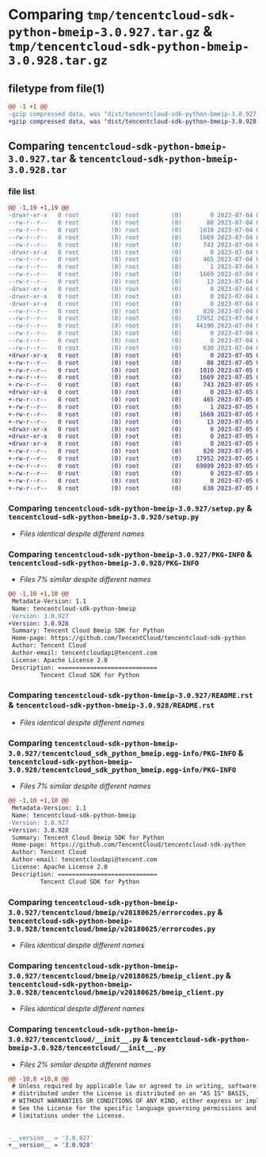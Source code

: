 # Comparing `tmp/tencentcloud-sdk-python-bmeip-3.0.927.tar.gz` & `tmp/tencentcloud-sdk-python-bmeip-3.0.928.tar.gz`

## filetype from file(1)

```diff
@@ -1 +1 @@
-gzip compressed data, was "dist/tencentcloud-sdk-python-bmeip-3.0.927.tar", last modified: Tue Jul  4 00:15:44 2023, max compression
+gzip compressed data, was "dist/tencentcloud-sdk-python-bmeip-3.0.928.tar", last modified: Wed Jul  5 00:19:40 2023, max compression
```

## Comparing `tencentcloud-sdk-python-bmeip-3.0.927.tar` & `tencentcloud-sdk-python-bmeip-3.0.928.tar`

### file list

```diff
@@ -1,19 +1,19 @@
-drwxr-xr-x   0 root         (0) root         (0)        0 2023-07-04 00:15:44.000000 tencentcloud-sdk-python-bmeip-3.0.927/
--rw-r--r--   0 root         (0) root         (0)       88 2023-07-04 00:15:44.000000 tencentcloud-sdk-python-bmeip-3.0.927/setup.cfg
--rw-r--r--   0 root         (0) root         (0)     1010 2023-07-04 00:15:44.000000 tencentcloud-sdk-python-bmeip-3.0.927/setup.py
--rw-r--r--   0 root         (0) root         (0)     1669 2023-07-04 00:15:44.000000 tencentcloud-sdk-python-bmeip-3.0.927/PKG-INFO
--rw-r--r--   0 root         (0) root         (0)      743 2023-07-04 00:15:44.000000 tencentcloud-sdk-python-bmeip-3.0.927/README.rst
-drwxr-xr-x   0 root         (0) root         (0)        0 2023-07-04 00:15:44.000000 tencentcloud-sdk-python-bmeip-3.0.927/tencentcloud_sdk_python_bmeip.egg-info/
--rw-r--r--   0 root         (0) root         (0)      465 2023-07-04 00:15:44.000000 tencentcloud-sdk-python-bmeip-3.0.927/tencentcloud_sdk_python_bmeip.egg-info/SOURCES.txt
--rw-r--r--   0 root         (0) root         (0)        1 2023-07-04 00:15:44.000000 tencentcloud-sdk-python-bmeip-3.0.927/tencentcloud_sdk_python_bmeip.egg-info/dependency_links.txt
--rw-r--r--   0 root         (0) root         (0)     1669 2023-07-04 00:15:44.000000 tencentcloud-sdk-python-bmeip-3.0.927/tencentcloud_sdk_python_bmeip.egg-info/PKG-INFO
--rw-r--r--   0 root         (0) root         (0)       13 2023-07-04 00:15:44.000000 tencentcloud-sdk-python-bmeip-3.0.927/tencentcloud_sdk_python_bmeip.egg-info/top_level.txt
-drwxr-xr-x   0 root         (0) root         (0)        0 2023-07-04 00:15:44.000000 tencentcloud-sdk-python-bmeip-3.0.927/tencentcloud/
-drwxr-xr-x   0 root         (0) root         (0)        0 2023-07-04 00:15:44.000000 tencentcloud-sdk-python-bmeip-3.0.927/tencentcloud/bmeip/
-drwxr-xr-x   0 root         (0) root         (0)        0 2023-07-04 00:15:44.000000 tencentcloud-sdk-python-bmeip-3.0.927/tencentcloud/bmeip/v20180625/
--rw-r--r--   0 root         (0) root         (0)      820 2023-07-04 00:15:44.000000 tencentcloud-sdk-python-bmeip-3.0.927/tencentcloud/bmeip/v20180625/errorcodes.py
--rw-r--r--   0 root         (0) root         (0)    17952 2023-07-04 00:15:44.000000 tencentcloud-sdk-python-bmeip-3.0.927/tencentcloud/bmeip/v20180625/bmeip_client.py
--rw-r--r--   0 root         (0) root         (0)    44190 2023-07-04 00:15:44.000000 tencentcloud-sdk-python-bmeip-3.0.927/tencentcloud/bmeip/v20180625/models.py
--rw-r--r--   0 root         (0) root         (0)        0 2023-07-04 00:15:44.000000 tencentcloud-sdk-python-bmeip-3.0.927/tencentcloud/bmeip/v20180625/__init__.py
--rw-r--r--   0 root         (0) root         (0)        0 2023-07-04 00:15:44.000000 tencentcloud-sdk-python-bmeip-3.0.927/tencentcloud/bmeip/__init__.py
--rw-r--r--   0 root         (0) root         (0)      630 2023-07-04 00:15:44.000000 tencentcloud-sdk-python-bmeip-3.0.927/tencentcloud/__init__.py
+drwxr-xr-x   0 root         (0) root         (0)        0 2023-07-05 00:19:40.000000 tencentcloud-sdk-python-bmeip-3.0.928/
+-rw-r--r--   0 root         (0) root         (0)       88 2023-07-05 00:19:40.000000 tencentcloud-sdk-python-bmeip-3.0.928/setup.cfg
+-rw-r--r--   0 root         (0) root         (0)     1010 2023-07-05 00:19:40.000000 tencentcloud-sdk-python-bmeip-3.0.928/setup.py
+-rw-r--r--   0 root         (0) root         (0)     1669 2023-07-05 00:19:40.000000 tencentcloud-sdk-python-bmeip-3.0.928/PKG-INFO
+-rw-r--r--   0 root         (0) root         (0)      743 2023-07-05 00:19:40.000000 tencentcloud-sdk-python-bmeip-3.0.928/README.rst
+drwxr-xr-x   0 root         (0) root         (0)        0 2023-07-05 00:19:40.000000 tencentcloud-sdk-python-bmeip-3.0.928/tencentcloud_sdk_python_bmeip.egg-info/
+-rw-r--r--   0 root         (0) root         (0)      465 2023-07-05 00:19:40.000000 tencentcloud-sdk-python-bmeip-3.0.928/tencentcloud_sdk_python_bmeip.egg-info/SOURCES.txt
+-rw-r--r--   0 root         (0) root         (0)        1 2023-07-05 00:19:40.000000 tencentcloud-sdk-python-bmeip-3.0.928/tencentcloud_sdk_python_bmeip.egg-info/dependency_links.txt
+-rw-r--r--   0 root         (0) root         (0)     1669 2023-07-05 00:19:40.000000 tencentcloud-sdk-python-bmeip-3.0.928/tencentcloud_sdk_python_bmeip.egg-info/PKG-INFO
+-rw-r--r--   0 root         (0) root         (0)       13 2023-07-05 00:19:40.000000 tencentcloud-sdk-python-bmeip-3.0.928/tencentcloud_sdk_python_bmeip.egg-info/top_level.txt
+drwxr-xr-x   0 root         (0) root         (0)        0 2023-07-05 00:19:40.000000 tencentcloud-sdk-python-bmeip-3.0.928/tencentcloud/
+drwxr-xr-x   0 root         (0) root         (0)        0 2023-07-05 00:19:40.000000 tencentcloud-sdk-python-bmeip-3.0.928/tencentcloud/bmeip/
+drwxr-xr-x   0 root         (0) root         (0)        0 2023-07-05 00:19:40.000000 tencentcloud-sdk-python-bmeip-3.0.928/tencentcloud/bmeip/v20180625/
+-rw-r--r--   0 root         (0) root         (0)      820 2023-07-05 00:19:40.000000 tencentcloud-sdk-python-bmeip-3.0.928/tencentcloud/bmeip/v20180625/errorcodes.py
+-rw-r--r--   0 root         (0) root         (0)    17952 2023-07-05 00:19:40.000000 tencentcloud-sdk-python-bmeip-3.0.928/tencentcloud/bmeip/v20180625/bmeip_client.py
+-rw-r--r--   0 root         (0) root         (0)    69899 2023-07-05 00:19:40.000000 tencentcloud-sdk-python-bmeip-3.0.928/tencentcloud/bmeip/v20180625/models.py
+-rw-r--r--   0 root         (0) root         (0)        0 2023-07-05 00:19:40.000000 tencentcloud-sdk-python-bmeip-3.0.928/tencentcloud/bmeip/v20180625/__init__.py
+-rw-r--r--   0 root         (0) root         (0)        0 2023-07-05 00:19:40.000000 tencentcloud-sdk-python-bmeip-3.0.928/tencentcloud/bmeip/__init__.py
+-rw-r--r--   0 root         (0) root         (0)      630 2023-07-05 00:19:40.000000 tencentcloud-sdk-python-bmeip-3.0.928/tencentcloud/__init__.py
```

### Comparing `tencentcloud-sdk-python-bmeip-3.0.927/setup.py` & `tencentcloud-sdk-python-bmeip-3.0.928/setup.py`

 * *Files identical despite different names*

### Comparing `tencentcloud-sdk-python-bmeip-3.0.927/PKG-INFO` & `tencentcloud-sdk-python-bmeip-3.0.928/PKG-INFO`

 * *Files 7% similar despite different names*

```diff
@@ -1,10 +1,10 @@
 Metadata-Version: 1.1
 Name: tencentcloud-sdk-python-bmeip
-Version: 3.0.927
+Version: 3.0.928
 Summary: Tencent Cloud Bmeip SDK for Python
 Home-page: https://github.com/TencentCloud/tencentcloud-sdk-python
 Author: Tencent Cloud
 Author-email: tencentcloudapi@tencent.com
 License: Apache License 2.0
 Description: ============================
         Tencent Cloud SDK for Python
```

### Comparing `tencentcloud-sdk-python-bmeip-3.0.927/README.rst` & `tencentcloud-sdk-python-bmeip-3.0.928/README.rst`

 * *Files identical despite different names*

### Comparing `tencentcloud-sdk-python-bmeip-3.0.927/tencentcloud_sdk_python_bmeip.egg-info/PKG-INFO` & `tencentcloud-sdk-python-bmeip-3.0.928/tencentcloud_sdk_python_bmeip.egg-info/PKG-INFO`

 * *Files 7% similar despite different names*

```diff
@@ -1,10 +1,10 @@
 Metadata-Version: 1.1
 Name: tencentcloud-sdk-python-bmeip
-Version: 3.0.927
+Version: 3.0.928
 Summary: Tencent Cloud Bmeip SDK for Python
 Home-page: https://github.com/TencentCloud/tencentcloud-sdk-python
 Author: Tencent Cloud
 Author-email: tencentcloudapi@tencent.com
 License: Apache License 2.0
 Description: ============================
         Tencent Cloud SDK for Python
```

### Comparing `tencentcloud-sdk-python-bmeip-3.0.927/tencentcloud/bmeip/v20180625/errorcodes.py` & `tencentcloud-sdk-python-bmeip-3.0.928/tencentcloud/bmeip/v20180625/errorcodes.py`

 * *Files identical despite different names*

### Comparing `tencentcloud-sdk-python-bmeip-3.0.927/tencentcloud/bmeip/v20180625/bmeip_client.py` & `tencentcloud-sdk-python-bmeip-3.0.928/tencentcloud/bmeip/v20180625/bmeip_client.py`

 * *Files identical despite different names*

### Comparing `tencentcloud-sdk-python-bmeip-3.0.927/tencentcloud/__init__.py` & `tencentcloud-sdk-python-bmeip-3.0.928/tencentcloud/__init__.py`

 * *Files 2% similar despite different names*

```diff
@@ -10,8 +10,8 @@
 # Unless required by applicable law or agreed to in writing, software
 # distributed under the License is distributed on an "AS IS" BASIS,
 # WITHOUT WARRANTIES OR CONDITIONS OF ANY KIND, either express or implied.
 # See the License for the specific language governing permissions and
 # limitations under the License.
 
 
-__version__ = '3.0.927'
+__version__ = '3.0.928'
```

